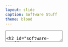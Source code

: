 ```yaml
---
layout: slide
caption: Software Stuff
theme: blood
---
```


<section data-markdown data-separator="===" data-separator-vertical="^---$">
  <textarea data-template>

## Software Stuff 
### (Design, Architecture, Engineering & ...)

===
### Reliability
- Apps should continue to **work correctly** at the desired level of performance, even in the face of _adversity_.
  - Performance due to user expectation under the expected load and data volume
  - Tolerate user mistakes
  - Preventing any unauthorized access and abuse
- _Fault-tolerant_ or _resilient_ systems anticipate faults and cope with them

---
### Hardware Faults
- MTTF (mean time to failure) factor for hard disks
- Add redundancy to the individual hardware components
- More computing requirement => more machines => more hardware faults
  - Cloud platforms are designed to prioritize flexibility and elasticity over single-machine reliability
  - Using software fault-tolerance techniques in preference or in addition to hardware redundancy

---
### Human Errors
- A Study: configuration errors by operators were the leading cause of outages, 
  whereas hardware faults (servers or network) played a role in only 10–25% of outages

---
### Human Errors - Solutions
- Well-designed abstractions, APIs, and admin interfaces
- Provide fully featured non-production _sandbox_ environments
- Test thoroughly at all levels
- Quick and easy recovery from human errors
  - Roll back configuration changes
  - Roll out new code gradually
  - Tools to recompute data
- Set up detailed and clear monitoring (_telemetry_)

===
### Scalability
- Dealing with system growth in data volume, traffic volume, or complexity
- Define _load parameters_ based on system's architecture
  - Twitter scaling challenge: tweets _fan-out_ - sending posted tweets to timeline of the followers

---
#### Performance Metrics (1/2)
Gather performance metrics (_throughput_ or _response time_), calculate _percentiles_
- _Median_ (_p50_) - shows half of results
- _p95_, _p99_, and _p999_, known as _tail latencies_
  - Customers with the slowest requests are often those with the most data on their accounts, 
    having made many purchases, and so most valuable ones
  - Amazon has observed a 100 ms increase in response time reduces sales by 1%
  - A 1-second slowdown reduces a customer satisfaction metric by 16%

---
#### Performance Metrics (2/2)
- Sample SLA
  - Median response time of less than 200 ms and a 99th percentile under 1 s
  - Uptime is at least 99.9% of the time
- Measure response times on the client side
  - It prevents _head-of-line blocking_ miscalculation (in case of queuing requests, the longest ones result in total delay)

===
### Maintainability
- Different people do & will work _productively_.
- 3 design principles for software systems
  - Operability
    - Make it easy for operations teams to keep the system running smoothly.
  - Simplicity
    - Make it easy for new engineers to understand the system.
  - Evolvability (_extensibility_, _modifiability_, or _plasticity_)
    - Make it easy for engineers to make changes to the system in the future.

===
### References
- Designing Data-Intensive Applications, Martin Kleppmann, OReilly, 2017

</textarea>
</section>